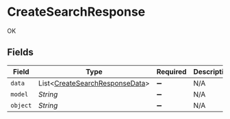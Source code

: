 # CreateSearchResponse

OK


## Fields

| Field                                                                             | Type                                                                              | Required                                                                          | Description                                                                       |
| --------------------------------------------------------------------------------- | --------------------------------------------------------------------------------- | --------------------------------------------------------------------------------- | --------------------------------------------------------------------------------- |
| `data`                                                                            | List<[CreateSearchResponseData](../../models/shared/CreateSearchResponseData.md)> | :heavy_minus_sign:                                                                | N/A                                                                               |
| `model`                                                                           | *String*                                                                          | :heavy_minus_sign:                                                                | N/A                                                                               |
| `object`                                                                          | *String*                                                                          | :heavy_minus_sign:                                                                | N/A                                                                               |